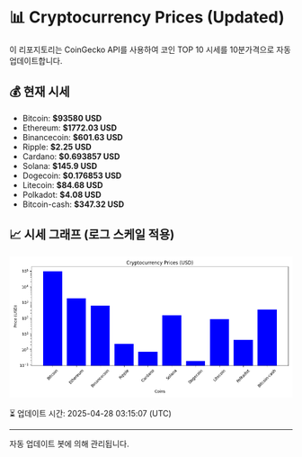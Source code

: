 
# 📊 Cryptocurrency Prices (Updated)

이 리포지토리는 CoinGecko API를 사용하여 코인 TOP 10 시세를 10분가격으로 자동 업데이트합니다.

## 💰 현재 시세
- Bitcoin: **$93580 USD**
- Ethereum: **$1772.03 USD**
- Binancecoin: **$601.63 USD**
- Ripple: **$2.25 USD**
- Cardano: **$0.693857 USD**
- Solana: **$145.9 USD**
- Dogecoin: **$0.176853 USD**
- Litecoin: **$84.68 USD**
- Polkadot: **$4.08 USD**
- Bitcoin-cash: **$347.32 USD**

## 📈 시세 그래프 (로그 스케일 적용)
![Crypto Prices](crypto_prices.png)

⏳ 업데이트 시간: 2025-04-28 03:15:07 (UTC)

---
자동 업데이트 봇에 의해 관리됩니다.
